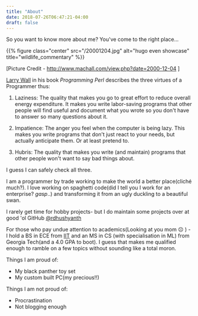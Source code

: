 ```yaml
---
title: "About"
date: 2018-07-26T06:47:21-04:00
draft: false
---
```

So you want to know more about me? You've come to the right place...

{{% figure class="center" src="/20001204.jpg" alt="hugo even showcase" title="wildlife_commentary" %}}

[Picture Credit - http://www.machall.com/view.php?date=2000-12-04 ]



[Larry Wall](https://en.wikiquote.org/wiki/Larry_Wall) in his book _Programming Perl_ describes the three virtues of a Programmer thus:


1. Laziness: The quality that makes you go to great effort to reduce overall energy expenditure. It makes you write labor-saving programs that other people will find useful and document what you wrote so you don't have to answer so many questions about it.

2. Impatience: The anger you feel when the computer is being lazy. This makes you write programs that don't just react to your needs, but actually anticipate them. Or at least pretend to.

3. Hubris: The quality that makes you write (and maintain) programs that other people won't want to say bad things about.


I guess I can safely check all three.

I am a programmer by trade working to make the world a better place(cliché much?). I love working on spaghetti code(did I tell you I work for an enterprise? _gasp_..) and transforming it from an ugly duckling to a beautiful swan. 

I rarely get time for hobby projects- but I do maintain some projects over at good 'ol GitHub [@rdhushyanth](https://github.com/rdhushyanth)

For those who pay undue attention to academics(Looking at you mom ☹️ ) - I hold a BS in ECE from [IIT](https://en.wikipedia.org/wiki/Indian_Institute_of_Technology_(BHU)_Varanasi) and an MS in CS (with specialisation in ML) from Georgia Tech(and a 4.0 GPA to boot). I guess that makes me qualified enough to ramble on a few topics without sounding like a total moron.

Things I am proud of:

- My black panther toy set
- My custom built PC(my precious!!)


Things I am not proud of:

- Procrastination
- Not blogging enough






